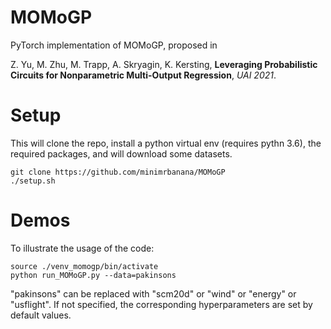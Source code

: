 # MOMoGP
PyTorch implementation of MOMoGP, proposed in 

Z. Yu, M. Zhu, M. Trapp, A. Skryagin, K. Kersting, 
**Leveraging Probabilistic Circuits for Nonparametric Multi-Output Regression**,
*UAI 2021*.

# Setup
This will clone the repo, install a python virtual env (requires pythn 3.6), the required packages, and will download some datasets.

    git clone https://github.com/minimrbanana/MOMoGP
    ./setup.sh

# Demos
To illustrate the usage of the code:

    source ./venv_momogp/bin/activate
    python run_MOMoGP.py --data=pakinsons

"pakinsons" can be replaced with "scm20d" or "wind" or "energy" or "usflight".
If not specified, the corresponding hyperparameters are set by default values.


